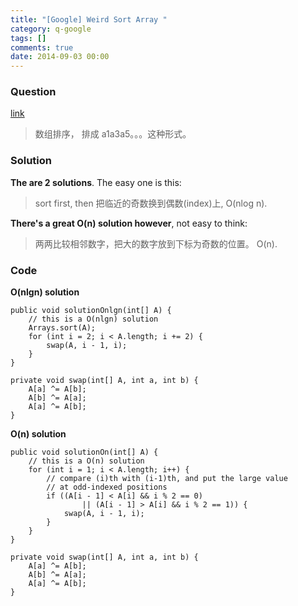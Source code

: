 ```yaml
---
title: "[Google] Weird Sort Array "
category: q-google
tags: []
comments: true
date: 2014-09-03 00:00
---
```



### Question 

[link](http://www.mitbbs.com/article_t0/JobHunting/32772813.html)

> 数组排序， 排成 a1<a2>a3<a4>a5。。。这种形式。

### Solution

__The are 2 solutions__. The easy one is this: 

> sort first, then 把临近的奇数换到偶数(index)上, O(nlog n). 

__There's a great O(n) solution however__, not easy to think: 

> 两两比较相邻数字，把大的数字放到下标为奇数的位置。 O(n). 

### Code

__O(nlgn) solution__

	public void solutionOnlgn(int[] A) {
		// this is a O(nlgn) solution
		Arrays.sort(A);
		for (int i = 2; i < A.length; i += 2) {
			swap(A, i - 1, i);
		}
	}

	private void swap(int[] A, int a, int b) {
		A[a] ^= A[b];
		A[b] ^= A[a];
		A[a] ^= A[b];
	}

__O(n) solution__

	public void solutionOn(int[] A) {
		// this is a O(n) solution
		for (int i = 1; i < A.length; i++) {
			// compare (i)th with (i-1)th, and put the large value
			// at odd-indexed positions
			if ((A[i - 1] < A[i] && i % 2 == 0)
					|| (A[i - 1] > A[i] && i % 2 == 1)) {
				swap(A, i - 1, i);
			}
		}
	}

	private void swap(int[] A, int a, int b) {
		A[a] ^= A[b];
		A[b] ^= A[a];
		A[a] ^= A[b];
	}
